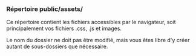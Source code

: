 ### Répertoire public/assets/

Ce répertoire contient les fichiers accessibles par le navigateur, soit principalement vos fichiers .css, .js et images. 

Le nom du dossier ne doit pas être modifié, mais vous êtes libre d'y créer autant de sous-dossiers que nécessaire. 